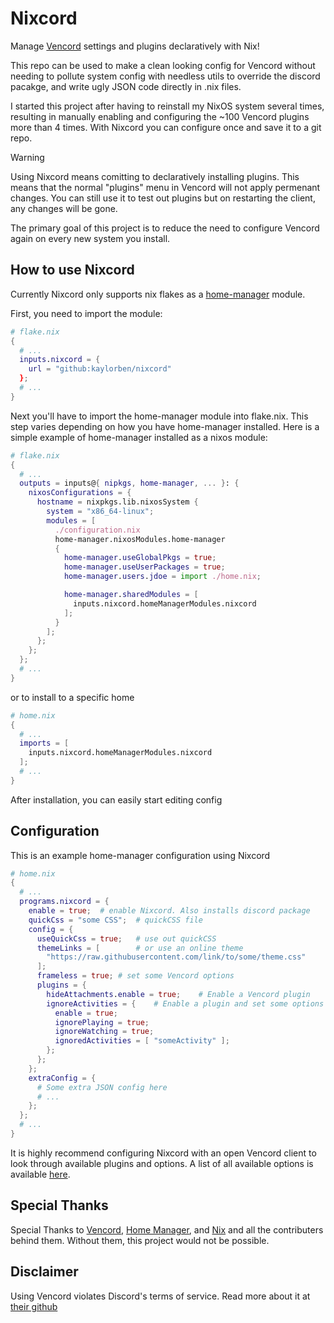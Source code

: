 # Nixcord
Manage [Vencord](https://github.com/Vendicated/Vencord) settings and plugins declaratively with Nix!

This repo can be used to make a clean looking config for Vencord
without needing to pollute system config with needless utils to
override the discord pacakge, and write ugly JSON code directly
in .nix files.

I started this project after having to reinstall my NixOS system
several times, resulting in manually enabling and configuring the
~100 Vencord plugins more than 4 times. With Nixcord you can
configure once and save it to a git repo.

>[!WARNING]
> Using Nixcord means comitting to declaratively installing plugins.
> This means that the normal "plugins" menu in Vencord will not
> apply permenant changes. You can still use it to test out plugins
> but on restarting the client, any changes will be gone.
>
> The primary goal of this project is to reduce the need to configure
> Vencord again on every new system you install.

## How to use Nixcord
Currently Nixcord only supports nix flakes as a [home-manager](https://github.com/nix-community/home-manager) module.

First, you need to import the module:
```nix
# flake.nix
{
  # ...
  inputs.nixcord = {
    url = "github:kaylorben/nixcord"
  };
  # ...
}
```
Next you'll have to import the home-manager module into flake.nix.
This step varies depending on how you have home-manager installed.
Here is a simple example of home-manager installed as a nixos module:
```nix
# flake.nix
{
  # ...
  outputs = inputs@{ nipkgs, home-manager, ... }: {
    nixosConfigurations = {
      hostname = nixpkgs.lib.nixosSystem {
        system = "x86_64-linux";
        modules = [
          ./configuration.nix
          home-manager.nixosModules.home-manager
          {
            home-manager.useGlobalPkgs = true;
            home-manager.useUserPackages = true;
            home-manager.users.jdoe = import ./home.nix;

            home-manager.sharedModules = [
              inputs.nixcord.homeManagerModules.nixcord
            ];
          }
        ];
      };
    };
  };
  # ...
}
```
or to install to a specific home
```nix
# home.nix
{
  # ...
  imports = [
    inputs.nixcord.homeManagerModules.nixcord
  ];
  # ...
}
```
After installation, you can easily start editing config
## Configuration
This is an example home-manager configuration using Nixcord
```nix
# home.nix
{
  # ...
  programs.nixcord = {
    enable = true;  # enable Nixcord. Also installs discord package
    quickCss = "some CSS";  # quickCSS file
    config = {
      useQuickCss = true;   # use out quickCSS
      themeLinks = [        # or use an online theme
        "https://raw.githubusercontent.com/link/to/some/theme.css"
      ];
      frameless = true; # set some Vencord options
      plugins = {
        hideAttachments.enable = true;    # Enable a Vencord plugin
        ignoreActivities = {    # Enable a plugin and set some options
          enable = true;
          ignorePlaying = true;
          ignoreWatching = true;
          ignoredActivities = [ "someActivity" ];
        };
      };
    };
    extraConfig = {
      # Some extra JSON config here
      # ...
    };
  };
  # ...
}
```

It is highly recommend configuring Nixcord with an open Vencord client
to look through available plugins and options.
A list of all available options is available [here](docs/INDEX.md).

## Special Thanks
Special Thanks to [Vencord](https://github.com/Vendicated/Vencord), [Home Manager](https://github.com/nix-community/home-manager), and [Nix](https://nixos.org/) and all the
contributers behind them. Without them, this project would
not be possible.

## Disclaimer
Using Vencord violates Discord's terms of service. Read more about
it at [their github](https://github.com/Vendicated/Vencord)